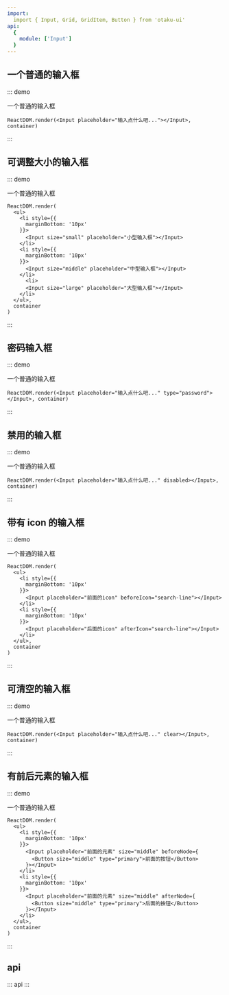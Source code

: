 ```yaml
---
import:
  import { Input, Grid, GridItem, Button } from 'otaku-ui'
api:
  {
    module: ['Input']
  }
---
```




## 一个普通的输入框

::: demo

一个普通的输入框

```tsx
ReactDOM.render(<Input placeholder="输入点什么吧..."></Input>, container)
```
:::


## 可调整大小的输入框

::: demo

一个普通的输入框

```tsx
ReactDOM.render(
  <ul>
    <li style={{
      marginBottom: '10px'
    }}>
      <Input size="small" placeholder="小型输入框"></Input>
    </li>
    <li style={{
      marginBottom: '10px'
    }}>
      <Input size="middle" placeholder="中型输入框"></Input>
    </li>
      <li>
      <Input size="large" placeholder="大型输入框"></Input>
    </li>
  </ul>,
  container
)

```
:::

## 密码输入框

::: demo

一个普通的输入框

```tsx
ReactDOM.render(<Input placeholder="输入点什么吧..." type="password"></Input>, container)
```
:::

## 禁用的输入框

::: demo

一个普通的输入框

```tsx
ReactDOM.render(<Input placeholder="输入点什么吧..." disabled></Input>, container)
```
:::

## 带有 icon 的输入框

::: demo

一个普通的输入框

```tsx
ReactDOM.render(
  <ul>
    <li style={{
      marginBottom: '10px'
    }}>
      <Input placeholder="前面的icon" beforeIcon="search-line"></Input>
    </li>
    <li style={{
      marginBottom: '10px'
    }}>
      <Input placeholder="后面的icon" afterIcon="search-line"></Input>
    </li>
  </ul>,
  container
)

```
:::

## 可清空的输入框

::: demo

一个普通的输入框

```tsx
ReactDOM.render(<Input placeholder="输入点什么吧..." clear></Input>, container)
```
:::


## 有前后元素的输入框

::: demo

一个普通的输入框

```tsx
ReactDOM.render(
  <ul>
    <li style={{
      marginBottom: '10px'
    }}>
      <Input placeholder="前面的元素" size="middle" beforeNode={
        <Button size="middle" type="primary">前面的按钮</Button>
      }></Input>
    </li>
    <li style={{
      marginBottom: '10px'
    }}>
      <Input placeholder="前面的元素" size="middle" afterNode={
        <Button size="middle" type="primary">后面的按钮</Button>
      }></Input>
    </li>
  </ul>,
  container
)

```
:::

## api

::: api
:::